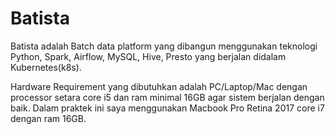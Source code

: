 # Batista

Batista adalah Batch data platform yang dibangun menggunakan teknologi Python, Spark, Airflow, MySQL, Hive, Presto yang berjalan didalam Kubernetes(k8s).

Hardware Requirement yang dibutuhkan adalah PC/Laptop/Mac dengan processor setara core i5 dan ram minimal 16GB agar sistem berjalan dengan baik. Dalam praktek ini saya menggunakan Macbook Pro Retina 2017 core i7 dengan ram 16GB.
